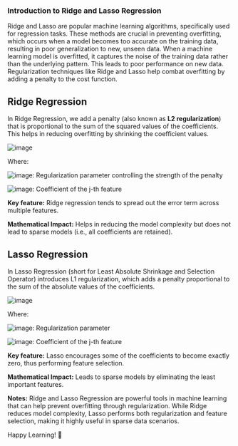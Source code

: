 ### **Introduction to Ridge and Lasso Regression**

Ridge and Lasso are popular machine learning algorithms, specifically used for regression tasks. These methods are crucial in preventing overfitting, which occurs when a model becomes too accurate on the training data, resulting in poor generalization to new, unseen data.
When a machine learning model is overfitted, it captures the noise of the training data rather than the underlying pattern. This leads to poor performance on new data. Regularization techniques like Ridge and Lasso help combat overfitting by adding a penalty to the cost function.

## **Ridge Regression**
In Ridge Regression, we add a penalty (also known as **L2 regularization**) that is proportional to the sum of the squared values of the coefficients. This helps in reducing overfitting by shrinking the coefficient values.

![image](https://github.com/user-attachments/assets/9c3ea2c6-8159-4daa-b5cc-686326b8ed5b)

Where:

![image](https://github.com/user-attachments/assets/3ac63d22-05b0-43a1-b50a-6ba1140def5d): Regularization parameter controlling the strength of the penalty

![image](https://github.com/user-attachments/assets/59d81b78-6edf-458b-9a3d-fa09e6efda91): Coefficient of the j-th feature

**Key feature:** Ridge regression tends to spread out the error term across multiple features.

**Mathematical Impact:** Helps in reducing the model complexity but does not lead to sparse models (i.e., all coefficients are retained).

## **Lasso Regression**
In Lasso Regression (short for Least Absolute Shrinkage and Selection Operator) introduces L1 regularization, which adds a penalty proportional to the sum of the absolute values of the coefficients.

![image](https://github.com/user-attachments/assets/24d24a6a-4c27-47a5-bbed-125be1043ce0)

Where:

![image](https://github.com/user-attachments/assets/d877c0af-9376-4c7a-b9bf-5fbdf583231f): Regularization parameter

![image](https://github.com/user-attachments/assets/965f6508-660e-4644-813d-1e0563db9041): Coefficient of the j-th feature

**Key feature:** Lasso encourages some of the coefficients to become exactly zero, thus performing feature selection.

**Mathematical Impact:** Leads to sparse models by eliminating the least important features.

**Notes:**
Ridge and Lasso Regression are powerful tools in machine learning that can help prevent overfitting through regularization. While Ridge reduces model complexity, Lasso performs both regularization and feature selection, making it highly useful in sparse data scenarios.

Happy Learning! 🎉
